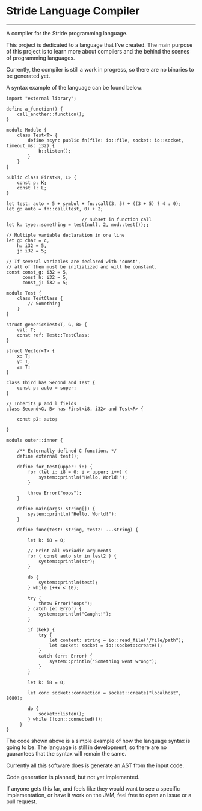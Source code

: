 # Stride Language Compiler

---

A compiler for the Stride programming language.

This project is dedicated to a language that I've created.
The main purpose of this project is to learn more about compilers and the behind
the scenes of programming languages.

Currently, the compiler is still a work in progress, so there are no binaries
to be generated yet.

A syntax example of the language can be found below:

```
import "external library";

define a_function() {
    call_another::function();
}

module Module {
    class Test<T> {
        define async public fn(file: io::file, socket: io::socket, timeout_ms: i32) {
            b::listen();
        }
    }
}

public class First<K, L> {
    const p: K;
    const l: L;
}

let test: auto = 5 + symbol + fn::call(3, 5) + ((3 + 5) ? 4 : 0);
let g: auto = fn::call(test, 0) + 2;

                            // subset in function call
let k: type::something = test(null, 2, mod::test());;

// Multiple variable declaration in one line
let g: char = c,
    h: i32 = 5,
    j: i32 = 5;

// If several variables are declared with 'const',
// all of them must be initialized and will be constant.
const const_g: i32 = 5,
      const_h: i32 = 5,
      const_j: i32 = 5;

module Test {
    class TestClass {
        // Something
    }
}

struct genericsTest<T, G, B> {
    val: T;
    const ref: Test::TestClass;
}

struct Vector<T> {
    x: T;
    y: T;
    z: T;
}

class Third has Second and Test {
    const p: auto = super;
}

// Inherits p and l fields
class Second<G, B> has First<i8, i32> and Test<P> {

    const p2: auto;

}

module outer::inner {

    /** Externally defined C function. */
    define external test();

    define for_test(upper: i8) {
        for (let i: i8 = 0; i < upper; i++) {
            system::println("Hello, World!");
        }

        throw Error("oops");
    }

    define main(args: string[]) {
        system::println("Hello, World!");
    }

    define func(test: string, test2: ...string) {

        let k: i8 = 0;

        // Print all variadic arguments
        for ( const auto str in test2 ) {
            system::println(str);
        }

        do {
            system::println(test);
        } while (++x < 10);

        try {
            throw Error("oops");
        } catch (e: Error) {
            system::println("Caught!");
        }

        if (kek) {
            try {
                let content: string = io::read_file("/file/path");
                let socket: socket = io::socket::create();
            }
            catch (err: Error) {
                system::println("Something went wrong");
            }
        }

        let k: i8 = 0;

        let con: socket::connection = socket::create("localhost", 8080);

        do {
            socket::listen();
        } while (!con::connected());
     }
}

```
The code shown above is a simple example of how the language syntax is going to
be. The language is still in development, so there are no guarantees that the
syntax will remain the same.

Currently all this software does is generate an AST from the input code.

Code generation is planned, but not yet implemented.

If anyone gets this far, and feels like they would want to see a specific implementation,
or have it work on the JVM, feel free to open an issue or a pull request.